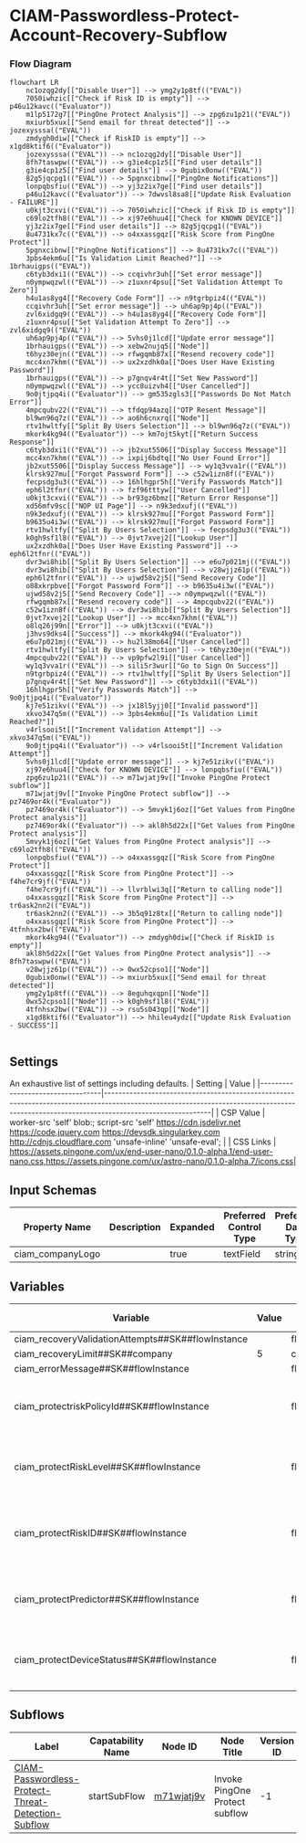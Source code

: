# CIAM-Passwordless-Protect-Account-Recovery-Subflow

### Flow Diagram
```mermaid
flowchart LR
    nc1ozqg2dy[["Disable User"]] --> ymg2y1p8tf(("EVAL"))
    7050iwhzic[["Check if Risk ID is empty"]] --> p46u12kavc(("Evaluator"))
    m1lp5172g7[["PingOne Protect Analysis"]] --> zpg6zu1p21(("EVAL"))
    mxiurb5xux[["Send email for threat detected"]] --> jozexysssa(("EVAL"))
    zmdygh0diw[["Check if RiskID is empty"]] --> x1gd8ktif6(("Evaluator"))
    jozexysssa(("EVAL")) --> nc1ozqg2dy[["Disable User"]]
    8fh7taswpw(("EVAL")) --> g3ie4cp1z5[["Find user details"]]
    g3ie4cp1z5[["Find user details"]] --> 0gubix0onw(("EVAL"))
    82g5jqcpg1(("EVAL")) --> 5pgnxcibnw[["PingOne Notifications"]]
    lonpqbsfiu(("EVAL")) --> yj3z2ix7ge[["Find user details"]]
    p46u12kavc(("Evaluator")) --> 7dwvsl8sa8[["Update Risk Evaluation - FAILURE"]]
    u0kjt3cxvi(("EVAL")) --> 7050iwhzic[["Check if Risk ID is empty"]]
    c69lo2tfh8(("EVAL")) --> xj97e6huu4[["Check for KNOWN DEVICE"]]
    yj3z2ix7ge[["Find user details"]] --> 82g5jqcpg1(("EVAL"))
    8u4731kx7c(("EVAL")) --> o4xxassgqz[["Risk Score from PingOne Protect"]]
    5pgnxcibnw[["PingOne Notifications"]] --> 8u4731kx7c(("EVAL"))
    3pbs4ekm6u[["Is Validation Limit Reached?"]] --> 1brhauigps(("EVAL"))
    c6tyb3dxi1(("EVAL")) --> ccqivhr3uh[["Set error message"]]
    n0ympwqzwl(("EVAL")) --> z1uxnr4psu[["Set Validation Attempt To Zero"]]
    h4u1as8yg4[["Recovery Code Form"]] --> n9tgrbpiz4(("EVAL"))
    ccqivhr3uh[["Set error message"]] --> uh6ap9pj4p(("EVAL"))
    zvl6xidgq9(("EVAL")) --> h4u1as8yg4[["Recovery Code Form"]]
    z1uxnr4psu[["Set Validation Attempt To Zero"]] --> zvl6xidgq9(("EVAL"))
    uh6ap9pj4p(("EVAL")) --> 5vhs0j1lcd[["Update error message"]]
    1brhauigps(("EVAL")) --> xebw2nujq5[["Node"]]
    t6hyz30ejn(("EVAL")) --> rfwgqmb87x[["Resend recovery code"]]
    mcc4xn7khm(("EVAL")) --> ux2xzdhk0a[["Does User Have Existing Password"]]
    1brhauigps(("EVAL")) --> p7gnqv4r4t[["Set New Password"]]
    n0ympwqzwl(("EVAL")) --> ycc8uizvh4[["User Cancelled"]]
    9o0jtjpq4i(("Evaluator")) --> gm535zgls3[["Passwords Do Not Match Error"]]
    4mpcqubv22(("EVAL")) --> tfdqp94azq[["OTP Resent Message"]]
    bl9wn96q7z(("EVAL")) --> ao6h6cnxrq[["Node"]]
    rtv1hwltfy[["Split By Users Selection"]] --> bl9wn96q7z(("EVAL"))
    mkork4kg94(("Evaluator")) --> km7ojt5kyt[["Return Success Response"]]
    c6tyb3dxi1(("EVAL")) --> jb2xut5506[["Display Success Message"]]
    mcc4xn7khm(("EVAL")) --> ixpij6bdtq[["No User Found Error"]]
    jb2xut5506[["Display Success Message"]] --> wy1q3vva1r(("EVAL"))
    klrsk927mu[["Forgot Password Form"]] --> c52w1izn8f(("EVAL"))
    fecpsdg3u3(("EVAL")) --> 16hlhgpr5h[["Verify Passwords Match"]]
    eph6l2tfnr(("EVAL")) --> fzf96tttyw[["User Cancelled"]]
    u0kjt3cxvi(("EVAL")) --> br93gz6bmz[["Return Error Response"]]
    xd56mfv9sc[["NOP UI Page"]] --> n9k3edxufj(("EVAL"))
    n9k3edxufj(("EVAL")) --> klrsk927mu[["Forgot Password Form"]]
    b9635u4i3w(("EVAL")) --> klrsk927mu[["Forgot Password Form"]]
    rtv1hwltfy[["Split By Users Selection"]] --> fecpsdg3u3(("EVAL"))
    k0gh9sf1l8(("EVAL")) --> 0jvt7xvej2[["Lookup User"]]
    ux2xzdhk0a[["Does User Have Existing Password"]] --> eph6l2tfnr(("EVAL"))
    dvr3wi8hib[["Split By Users Selection"]] --> e6u7p021mj(("EVAL"))
    dvr3wi8hib[["Split By Users Selection"]] --> v28wjjz61p(("EVAL"))
    eph6l2tfnr(("EVAL")) --> ujwd58v2j5[["Send Recovery Code"]]
    o88xkrpbve[["Forgot Password Form"]] --> b9635u4i3w(("EVAL"))
    ujwd58v2j5[["Send Recovery Code"]] --> n0ympwqzwl(("EVAL"))
    rfwgqmb87x[["Resend recovery code"]] --> 4mpcqubv22(("EVAL"))
    c52w1izn8f(("EVAL")) --> dvr3wi8hib[["Split By Users Selection"]]
    0jvt7xvej2[["Lookup User"]] --> mcc4xn7khm(("EVAL"))
    o8lq26j99n[["Error"]] --> u0kjt3cxvi(("EVAL"))
    j3hvs9dks4[["Success"]] --> mkork4kg94(("Evaluator"))
    e6u7p021mj(("EVAL")) --> hu2l38mo64[["User Cancelled"]]
    rtv1hwltfy[["Split By Users Selection"]] --> t6hyz30ejn(("EVAL"))
    4mpcqubv22(("EVAL")) --> vp9pfw2l9i[["User Cancelled"]]
    wy1q3vva1r(("EVAL")) --> sili5r3wur[["Go to Sign On Success"]]
    n9tgrbpiz4(("EVAL")) --> rtv1hwltfy[["Split By Users Selection"]]
    p7gnqv4r4t[["Set New Password"]] --> c6tyb3dxi1(("EVAL"))
    16hlhgpr5h[["Verify Passwords Match"]] --> 9o0jtjpq4i(("Evaluator"))
    kj7e51zikv(("EVAL")) --> jx18l5yjj0[["Invalid password"]]
    xkvo347q5m(("EVAL")) --> 3pbs4ekm6u[["Is Validation Limit Reached?"]]
    v4rlsooi5t[["Increment Validation Attempt"]] --> xkvo347q5m(("EVAL"))
    9o0jtjpq4i(("Evaluator")) --> v4rlsooi5t[["Increment Validation Attempt"]]
    5vhs0j1lcd[["Update error message"]] --> kj7e51zikv(("EVAL"))
    xj97e6huu4[["Check for KNOWN DEVICE"]] --> lonpqbsfiu(("EVAL"))
    zpg6zu1p21(("EVAL")) --> m71wjatj9v[["Invoke PingOne Protect subflow"]]
    m71wjatj9v[["Invoke PingOne Protect subflow"]] --> pz7469or4k(("Evaluator"))
    pz7469or4k(("Evaluator")) --> 5mvyk1j6oz[["Get Values from PingOne Protect analysis"]]
    pz7469or4k(("Evaluator")) --> akl8h5d22x[["Get Values from PingOne Protect analysis"]]
    5mvyk1j6oz[["Get Values from PingOne Protect analysis"]] --> c69lo2tfh8(("EVAL"))
    lonpqbsfiu(("EVAL")) --> o4xxassgqz[["Risk Score from PingOne Protect"]]
    o4xxassgqz[["Risk Score from PingOne Protect"]] --> f4he7cr9jf(("EVAL"))
    f4he7cr9jf(("EVAL")) --> llvrblwi3q[["Return to calling node"]]
    o4xxassgqz[["Risk Score from PingOne Protect"]] --> tr6ask2nn2(("EVAL"))
    tr6ask2nn2(("EVAL")) --> 3b5q91z8tx[["Return to calling node"]]
    o4xxassgqz[["Risk Score from PingOne Protect"]] --> 4tfnhsx2bw(("EVAL"))
    mkork4kg94(("Evaluator")) --> zmdygh0diw[["Check if RiskID is empty"]]
    akl8h5d22x[["Get Values from PingOne Protect analysis"]] --> 8fh7taswpw(("EVAL"))
    v28wjjz61p(("EVAL")) --> 0wx52cpso1[["Node"]]
    0gubix0onw(("EVAL")) --> mxiurb5xux[["Send email for threat detected"]]
    ymg2y1p8tf(("EVAL")) --> 8eguhqxqpn[["Node"]]
    0wx52cpso1[["Node"]] --> k0gh9sf1l8(("EVAL"))
    4tfnhsx2bw(("EVAL")) --> rsu5s043qp[["Node"]]
    x1gd8ktif6(("Evaluator")) --> hhileu4ydz[["Update Risk Evaluation - SUCCESS"]]


```

## Settings
An exhaustive list of settings including defaults.
| Setting                          | Value                                                                                                                                                                                   |
|----------------------------------|-----------------------------------------------------------------------------------------------------------------------------------------------------------------------------------------|
| CSP Value                        | worker-src &#39;self&#39; blob:; script-src &#39;self&#39; https://cdn.jsdelivr.net https://code.jquery.com https://devsdk.singularkey.com http://cdnjs.cloudflare.com &#39;unsafe-inline&#39; &#39;unsafe-eval&#39;; | 
 | CSS Links                        | https://assets.pingone.com/ux/end-user-nano/0.1.0-alpha.1/end-user-nano.css,https://assets.pingone.com/ux/astro-nano/0.1.0-alpha.7/icons.css|

## Input Schemas
| Property Name | Description | Expanded | Preferred Control Type | Preferred Data Type | Required |
|----------------------------------|-----------------|-----------------|-----------------|-----------------|-----------------|
| ciam_companyLogo |  | true | textField | string | false | 
 


## Variables
| Variable | Value | Context | Display Name | Field Type | Min | Max | Mutable | Type |                                                                                                                                                                
|----------------------------------|-----------------|-----------------|-----------------|-----------------|-----------------|-----------------|-----------------|-----------------|
| ciam_recoveryValidationAttempts##SK##flowInstance |  | flowInstance |  | number | 0 | 2000 | true | property | 
 | ciam_recoveryLimit##SK##company | 5 | company |  | number | 0 | 2000 | true | property | 
 | ciam_errorMessage##SK##flowInstance |  | flowInstance |  | string | 0 | 2000 | true | property | 
 | ciam_protectriskPolicyId##SK##flowInstance |  | flowInstance | This PingOne Protect Risk Policy ID will be passed by default. | string | 0 | 2000 | true | property | 
 | ciam_protectRiskLevel##SK##flowInstance |  | flowInstance | Used by CIAM Passwordless and PingOne protect flows | string | 0 | 2000 | true | property | 
 | ciam_protectRiskID##SK##flowInstance |  | flowInstance | This variable is used by CIAM Passwordless with pingone protect flows. | string | 0 | 2000 | true | property | 
 | ciam_protectPredictor##SK##flowInstance |  | flowInstance | Used by CIAM Passwordless and PingOne Protect flows. | string | 0 | 2000 | true | property | 
 | ciam_protectDeviceStatus##SK##flowInstance |  | flowInstance | Used by CIAM Passwordless and PingOne protect flow | string | 0 | 2000 | true | property | 
 


## Subflows
| Label | Capatability Name | Node ID | Node Title | Version ID |                                                                                                                                                             
|----------------------------------|-----------------|-----------------|-----------------|-----------------|
| [CIAM-Passwordless-Protect-Threat-Detection-Subflow](../CIAMPasswordlessProtectThreatDetectionSubflow/index.md) | startSubFlow | [m71wjatj9v](./nodes/m71wjatj9v.md) | Invoke PingOne Protect subflow | -1 | 
 